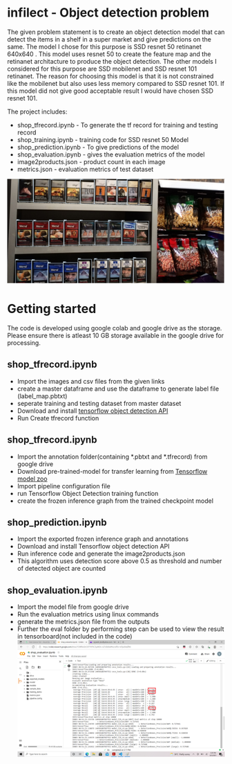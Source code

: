 # infilect - Object detection problem

The given problem statement is to create an object detection model that can detect the items in a shelf in a super market and give predictions on the same. The model I chose for this purpose is SSD resnet 50 retinanet 640x640 . This model uses resnet 50 to create the feature map and the retinanet architacture to produce the object detection. The other models I considered for this purpose are SSD mobilenet and SSD resnet 101 retinanet. The reason for choosing this model is that it is not constrained like the mobilenet but also uses less memory compared to SSD resnet 101. If this model did not give good acceptable result I would have chosen SSD resnet 101. 

The project includes:
* shop_tfrecord.ipynb - To generate the tf record for training and testing record
* shop_training.ipynb - training code for SSD resnet 50 Model
* shop_prediction.ipynb - To give predictions of the model
* shop_evaluation.ipynb - gives the evaluation metrics of the model
* image2products.json - product count in each image
* metrics.json - evaluation metrics of test dataset

![Object Detection Sample](asset/object_detection.jpg)

# Getting started

The code is developed using google colab and google drive as the storage. Please ensure there is atleast 10 GB storage available in the google drive for processing.

## shop_tfrecord.ipynb
* Import the images and csv files from the given links
* create a master dataframe and use the dataframe to generate label file (label_map.pbtxt)
* seperate training and testing dataset from master dataset
* Download and install [tensorflow object detection API](https://tensorflow-object-detection-api-tutorial.readthedocs.io/en/latest/install.html)
* Run Create tfrecord function

## shop_tfrecord.ipynb
* Import the annotation folder(containing *.pbtxt and *.tfrecord) from google drive 
* Download pre-trained-model for transfer learning from [Tensorflow model zoo](https://github.com/tensorflow/models/blob/master/research/object_detection/g3doc/tf2_detection_zoo.md)
* Import pipeline configuration file 
* run Tensorflow Object Detection training function
* create the frozen inference graph from the trained checkpoint model

## shop_prediction.ipynb
* Import the exported frozen inference graph and annotations
* Download and install Tensorflow object detection API
* Run inference code and generate the image2products.json
* This algorithm uses detection score above 0.5 as threshold and number of detected object are counted

## shop_evaluation.ipynb
* Import the model file from google drive
* Run the evaluation metrics using linux commands
* generate the metrics.json file from the outputs
* Further the eval folder by performing step can be used to view the result in tensorboard(not included in the code)
![Evaluation Metrics](asset/tfod_metric.png)




